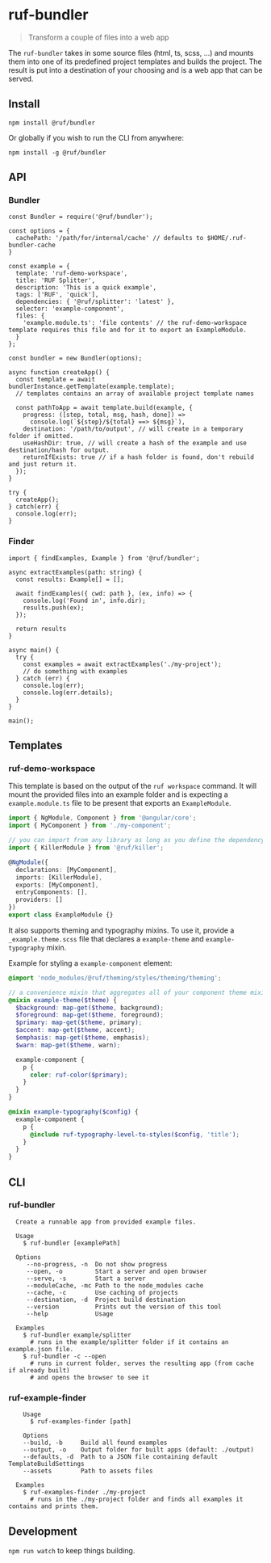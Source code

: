 # ruf-bundler

> Transform a couple of files into a web app

The `ruf-bundler` takes in some source files (html, ts, scss, ...) and mounts them into one of its predefined project templates and builds the project. The result is put into a destination of your choosing and is a web app that can be served.

## Install

```
npm install @ruf/bundler
```

Or globally if you wish to run the CLI from anywhere:

```
npm install -g @ruf/bundler
```

## API

### Bundler

```
const Bundler = require('@ruf/bundler');

const options = {
  cachePath: '/path/for/internal/cache' // defaults to $HOME/.ruf-bundler-cache
}

const example = {
  template: 'ruf-demo-workspace',
  title: 'RUF Splitter',
  description: 'This is a quick example',
  tags: ['RUF', 'quick'],
  dependencies: { '@ruf/splitter': 'latest' },
  selector: 'example-component',
  files: {
    'example.module.ts': 'file contents' // the ruf-demo-workspace template requires this file and for it to export an ExampleModule.
  }
};

const bundler = new Bundler(options);

async function createApp() {
  const template = await bundlerInstance.getTemplate(example.template);
  // templates contains an array of available project template names

  const pathToApp = await template.build(example, {
    progress: ([step, total, msg, hash, done]) =>
      console.log(`${step}/${total} ==> ${msg}`),
    destination: '/path/to/output', // will create in a temporary folder if omitted.
    useHashDir: true, // will create a hash of the example and use destination/hash for output.
    returnIfExists: true // if a hash folder is found, don't rebuild and just return it.
  });
}

try {
  createApp();
} catch(err) {
  console.log(err);
}

```

### Finder

```
import { findExamples, Example } from '@ruf/bundler';

async extractExamples(path: string) {
  const results: Example[] = [];

  await findExamples({ cwd: path }, (ex, info) => {
    console.log('Found in', info.dir);
    results.push(ex);
  });

  return results
}

async main() {
  try {
    const examples = await extractExamples('./my-project');
    // do something with examples
  } catch (err) {
    console.log(err);
    console.log(err.details);
  }
}

main();
```

## Templates

### ruf-demo-workspace

This template is based on the output of the `ruf workspace` command. It will mount the provided files into an example folder and is expecting a `example.module.ts` file to be present that exports an `ExampleModule`.

```ts
import { NgModule, Component } from '@angular/core';
import { MyComponent } from './my-component';

// you can import from any library as long as you define the dependency when calling build.
import { KillerModule } from '@ruf/killer';

@NgModule({
  declarations: [MyComponent],
  imports: [KillerModule],
  exports: [MyComponent],
  entryComponents: [],
  providers: []
})
export class ExampleModule {}
```

It also supports theming and typography mixins. To use it, provide a `_example.theme.scss` file that declares a `example-theme` and `example-typography` mixin.

Example for styling a `example-component` element: 

```scss
@import 'node_modules/@ruf/theming/styles/theming/theming';

// a convenience mixin that aggregates all of your component theme mixins
@mixin example-theme($theme) {
  $background: map-get($theme, background);
  $foreground: map-get($theme, foreground);
  $primary: map-get($theme, primary);
  $accent: map-get($theme, accent);
  $emphasis: map-get($theme, emphasis);
  $warn: map-get($theme, warn);

  example-component {
    p {
      color: ruf-color($primary);
    }
  }
}

@mixin example-typography($config) {
  example-component {
    p {
      @include ruf-typography-level-to-styles($config, 'title');
    }
  }
}
```
## CLI

### ruf-bundler
```
  Create a runnable app from provided example files.

  Usage
    $ ruf-bundler [examplePath]

  Options
     --no-progress, -n  Do not show progress
     --open, -o         Start a server and open browser
     --serve, -s        Start a server
     --moduleCache, -mc Path to the node_modules cache
     --cache, -c        Use caching of projects
     --destination, -d  Project build destination
     --version          Prints out the version of this tool
     --help             Usage

  Examples
    $ ruf-bundler example/splitter
      # runs in the example/splitter folder if it contains an example.json file.
    $ ruf-bundler -c --open
      # runs in current folder, serves the resulting app (from cache if already built) 
      # and opens the browser to see it
```

### ruf-example-finder

```
	Usage
	  $ ruf-examples-finder [path]

	Options
    --build, -b     Build all found examples
    --output, -o    Output folder for built apps (default: ./output)
    --defaults, -d  Path to a JSON file containing default TemplateBuildSettings
    --assets        Path to assets files

  Examples
    $ ruf-examples-finder ./my-project
      # runs in the ./my-project folder and finds all examples it contains and prints them.
```
## Development

`npm run watch` to keep things building.
